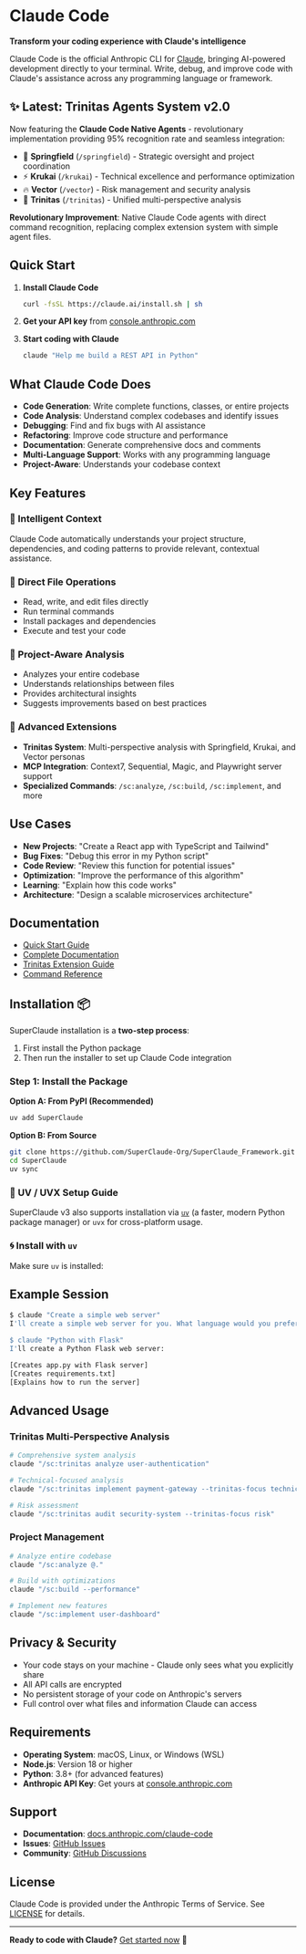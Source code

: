 # Claude Code

**Transform your coding experience with Claude's intelligence**

Claude Code is the official Anthropic CLI for [Claude](https://claude.ai), bringing AI-powered development directly to your terminal. Write, debug, and improve code with Claude's assistance across any programming language or framework.

## ✨ Latest: Trinitas Agents System v2.0

Now featuring the **Claude Code Native Agents** - revolutionary implementation providing 95% recognition rate and seamless integration:

- 🌸 **Springfield** (`/springfield`) - Strategic oversight and project coordination
- ⚡ **Krukai** (`/krukai`) - Technical excellence and performance optimization  
- 🔥 **Vector** (`/vector`) - Risk management and security analysis
- 🌟 **Trinitas** (`/trinitas`) - Unified multi-perspective analysis

**Revolutionary Improvement**: Native Claude Code agents with direct command recognition, replacing complex extension system with simple agent files.

## Quick Start

1. **Install Claude Code**
   ```bash
   curl -fsSL https://claude.ai/install.sh | sh
   ```

2. **Get your API key** from [console.anthropic.com](https://console.anthropic.com)

3. **Start coding with Claude**
   ```bash
   claude "Help me build a REST API in Python"
   ```

## What Claude Code Does

- **Code Generation**: Write complete functions, classes, or entire projects
- **Code Analysis**: Understand complex codebases and identify issues
- **Debugging**: Find and fix bugs with AI assistance
- **Refactoring**: Improve code structure and performance
- **Documentation**: Generate comprehensive docs and comments
- **Multi-Language Support**: Works with any programming language
- **Project-Aware**: Understands your codebase context

## Key Features

### 🧠 Intelligent Context
Claude Code automatically understands your project structure, dependencies, and coding patterns to provide relevant, contextual assistance.

### 🔧 Direct File Operations
- Read, write, and edit files directly
- Run terminal commands
- Install packages and dependencies
- Execute and test your code

### 🎯 Project-Aware Analysis
- Analyzes your entire codebase
- Understands relationships between files
- Provides architectural insights
- Suggests improvements based on best practices

### 🚀 Advanced Extensions
- **Trinitas System**: Multi-perspective analysis with Springfield, Krukai, and Vector personas
- **MCP Integration**: Context7, Sequential, Magic, and Playwright server support
- **Specialized Commands**: `/sc:analyze`, `/sc:build`, `/sc:implement`, and more

## Use Cases

- **New Projects**: "Create a React app with TypeScript and Tailwind"
- **Bug Fixes**: "Debug this error in my Python script"
- **Code Review**: "Review this function for potential issues"
- **Optimization**: "Improve the performance of this algorithm"
- **Learning**: "Explain how this code works"
- **Architecture**: "Design a scalable microservices architecture"

## Documentation

- [Quick Start Guide](https://docs.anthropic.com/en/docs/claude-code/quickstart)
- [Complete Documentation](https://docs.anthropic.com/en/docs/claude-code)
- [Trinitas Extension Guide](SuperClaude/Extensions/Trinitas/README.md)
- [Command Reference](https://docs.anthropic.com/en/docs/claude-code/cli-reference)

## Installation 📦

SuperClaude installation is a **two-step process**:
1. First install the Python package
2. Then run the installer to set up Claude Code integration

### Step 1: Install the Package

**Option A: From PyPI (Recommended)**
```bash
uv add SuperClaude
```

**Option B: From Source**
```bash
git clone https://github.com/SuperClaude-Org/SuperClaude_Framework.git
cd SuperClaude
uv sync
```
### 🔧 UV / UVX Setup Guide

SuperClaude v3 also supports installation via [`uv`](https://github.com/astral-sh/uv) (a faster, modern Python package manager) or `uvx` for cross-platform usage.

### 🌀 Install with `uv`

Make sure `uv` is installed:

## Example Session

```bash
$ claude "Create a simple web server"
I'll create a simple web server for you. What language would you prefer?

$ claude "Python with Flask"
I'll create a Python Flask web server:

[Creates app.py with Flask server]
[Creates requirements.txt]
[Explains how to run the server]
```

## Advanced Usage

### Trinitas Multi-Perspective Analysis
```bash
# Comprehensive system analysis
claude "/sc:trinitas analyze user-authentication"

# Technical-focused analysis
claude "/sc:trinitas implement payment-gateway --trinitas-focus technical"

# Risk assessment
claude "/sc:trinitas audit security-system --trinitas-focus risk"
```

### Project Management
```bash
# Analyze entire codebase
claude "/sc:analyze @."

# Build with optimizations  
claude "/sc:build --performance"

# Implement new features
claude "/sc:implement user-dashboard"
```

## Privacy & Security

- Your code stays on your machine - Claude only sees what you explicitly share
- All API calls are encrypted
- No persistent storage of your code on Anthropic's servers
- Full control over what files and information Claude can access

## Requirements

- **Operating System**: macOS, Linux, or Windows (WSL)
- **Node.js**: Version 18 or higher
- **Python**: 3.8+ (for advanced features)
- **Anthropic API Key**: Get yours at [console.anthropic.com](https://console.anthropic.com)

## Support

- **Documentation**: [docs.anthropic.com/claude-code](https://docs.anthropic.com/en/docs/claude-code)
- **Issues**: [GitHub Issues](https://github.com/anthropics/claude-code/issues)
- **Community**: [GitHub Discussions](https://github.com/anthropics/claude-code/discussions)

## License

Claude Code is provided under the Anthropic Terms of Service. See [LICENSE](LICENSE.md) for details.

---

**Ready to code with Claude?** [Get started now](https://docs.anthropic.com/en/docs/claude-code/quickstart) 🚀